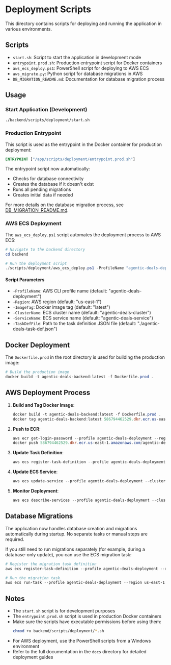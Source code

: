 # Deployment Scripts

This directory contains scripts for deploying and running the application in various environments.

## Scripts

- `start.sh`: Script to start the application in development mode
- `entrypoint.prod.sh`: Production entrypoint script for Docker containers
- `aws_ecs_deploy.ps1`: PowerShell script for deploying to AWS ECS
- `aws_migrate.py`: Python script for database migrations in AWS
- `DB_MIGRATION_README.md`: Documentation for database migration process

## Usage

### Start Application (Development)

```bash
./backend/scripts/deployment/start.sh
```

### Production Entrypoint

This script is used as the entrypoint in the Docker container for production deployment:

```dockerfile
ENTRYPOINT ["/app/scripts/deployment/entrypoint.prod.sh"]
```

The entrypoint script now automatically:
- Checks for database connectivity
- Creates the database if it doesn't exist
- Runs all pending migrations
- Creates initial data if needed

For more details on the database migration process, see [DB_MIGRATION_README.md](./DB_MIGRATION_README.md).

### AWS ECS Deployment

The `aws_ecs_deploy.ps1` script automates the deployment process to AWS ECS:

```powershell
# Navigate to the backend directory
cd backend

# Run the deployment script
./scripts/deployment/aws_ecs_deploy.ps1 -ProfileName "agentic-deals-deployment" -Region "us-east-1"
```

#### Script Parameters

- `-ProfileName`: AWS CLI profile name (default: "agentic-deals-deployment")
- `-Region`: AWS region (default: "us-east-1")
- `-ImageTag`: Docker image tag (default: "latest")
- `-ClusterName`: ECS cluster name (default: "agentic-deals-cluster")
- `-ServiceName`: ECS service name (default: "agentic-deals-service")
- `-TaskDefFile`: Path to the task definition JSON file (default: "./agentic-deals-task-def.json")

## Docker Deployment

The `Dockerfile.prod` in the root directory is used for building the production image:

```powershell
# Build the production image
docker build -t agentic-deals-backend:latest -f Dockerfile.prod .
```

## AWS Deployment Process

1. **Build and Tag Docker Image**:
   ```powershell
   docker build -t agentic-deals-backend:latest -f Dockerfile.prod .
   docker tag agentic-deals-backend:latest 586794462529.dkr.ecr.us-east-1.amazonaws.com/agentic-deals-repository:latest
   ```

2. **Push to ECR**:
   ```powershell
   aws ecr get-login-password --profile agentic-deals-deployment --region us-east-1 | docker login --username AWS --password-stdin 586794462529.dkr.ecr.us-east-1.amazonaws.com
   docker push 586794462529.dkr.ecr.us-east-1.amazonaws.com/agentic-deals-repository:latest
   ```

3. **Update Task Definition**:
   ```powershell
   aws ecs register-task-definition --profile agentic-deals-deployment --region us-east-1 --cli-input-json file://agentic-deals-task-def-new.json
   ```

4. **Update ECS Service**:
   ```powershell
   aws ecs update-service --profile agentic-deals-deployment --cluster agentic-deals-cluster --service agentic-deals-service --force-new-deployment --region us-east-1
   ```

5. **Monitor Deployment**:
   ```powershell
   aws ecs describe-services --profile agentic-deals-deployment --cluster agentic-deals-cluster --services agentic-deals-service --region us-east-1
   ```

## Database Migrations

The application now handles database creation and migrations automatically during startup. No separate tasks or manual steps are required.

If you still need to run migrations separately (for example, during a database-only update), you can use the ECS migration task:

```powershell
# Register the migration task definition
aws ecs register-task-definition --profile agentic-deals-deployment --region us-east-1 --cli-input-json file://hardcoded-migration-task-definition.json

# Run the migration task
aws ecs run-task --profile agentic-deals-deployment --region us-east-1 --cluster agentic-deals-cluster --task-definition agentic-deals-migrations:latest --launch-type FARGATE --network-configuration "awsvpcConfiguration={subnets=[subnet-ids],securityGroups=[sg-ids],assignPublicIp=DISABLED}"
```

## Notes

- The `start.sh` script is for development purposes
- The `entrypoint.prod.sh` script is used in production Docker containers
- Make sure the scripts have executable permissions before using them:
  ```bash
  chmod +x backend/scripts/deployment/*.sh
  ```
- For AWS deployment, use the PowerShell scripts from a Windows environment
- Refer to the full documentation in the `docs` directory for detailed deployment guides 